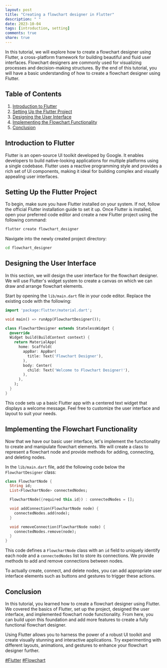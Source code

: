 ```yaml
---
layout: post
title: "Creating a flowchart designer in Flutter"
description: " "
date: 2023-10-04
tags: [introduction, setting]
comments: true
share: true
---
```


In this tutorial, we will explore how to create a flowchart designer using Flutter, a cross-platform framework for building beautiful and fluid user interfaces. Flowchart designers are commonly used for visualizing processes and decision-making structures. By the end of this tutorial, you will have a basic understanding of how to create a flowchart designer using Flutter.

## Table of Contents
1. [Introduction to Flutter](#introduction-to-flutter)
2. [Setting Up the Flutter Project](#setting-up-the-flutter-project)
3. [Designing the User Interface](#designing-the-user-interface)
4. [Implementing the Flowchart Functionality](#implementing-the-flowchart-functionality)
5. [Conclusion](#conclusion)

## Introduction to Flutter

Flutter is an open-source UI toolkit developed by Google. It enables developers to build native-looking applications for multiple platforms using a single codebase. Flutter uses a reactive programming style and provides a rich set of UI components, making it ideal for building complex and visually appealing user interfaces.

## Setting Up the Flutter Project

To begin, make sure you have Flutter installed on your system. If not, follow the official Flutter installation guide to set it up. Once Flutter is installed, open your preferred code editor and create a new Flutter project using the following command:

```bash
flutter create flowchart_designer
```

Navigate into the newly created project directory:

```bash
cd flowchart_designer
```

## Designing the User Interface

In this section, we will design the user interface for the flowchart designer. We will use Flutter's widget system to create a canvas on which we can draw and arrange flowchart elements.

Start by opening the `lib/main.dart` file in your code editor. Replace the existing code with the following:

```dart
import 'package:flutter/material.dart';

void main() => runApp(FlowchartDesigner());

class FlowchartDesigner extends StatelessWidget {
  @override
  Widget build(BuildContext context) {
    return MaterialApp(
      home: Scaffold(
        appBar: AppBar(
          title: Text('Flowchart Designer'),
        ),
        body: Center(
          child: Text('Welcome to Flowchart Designer!'),
        ),
      ),
    );
  }
}
```

This code sets up a basic Flutter app with a centered text widget that displays a welcome message. Feel free to customize the user interface and layout to suit your needs.

## Implementing the Flowchart Functionality

Now that we have our basic user interface, let's implement the functionality to create and manipulate flowchart elements. We will create a class to represent a flowchart node and provide methods for adding, connecting, and deleting nodes.

In the `lib/main.dart` file, add the following code below the `FlowchartDesigner` class:

```dart
class FlowchartNode {
  String id;
  List<FlowchartNode> connectedNodes;

  FlowchartNode({required this.id}) : connectedNodes = [];

  void addConnection(FlowchartNode node) {
    connectedNodes.add(node);
  }

  void removeConnection(FlowchartNode node) {
    connectedNodes.remove(node);
  }
}
```

This code defines a `FlowchartNode` class with an `id` field to uniquely identify each node and a `connectedNodes` list to store its connections. We provide methods to add and remove connections between nodes.

To actually create, connect, and delete nodes, you can add appropriate user interface elements such as buttons and gestures to trigger these actions.

## Conclusion

In this tutorial, you learned how to create a flowchart designer using Flutter. We covered the basics of Flutter, set up the project, designed the user interface, and implemented flowchart node functionality. From here, you can build upon this foundation and add more features to create a fully functional flowchart designer.

Using Flutter allows you to harness the power of a robust UI toolkit and create visually stunning and interactive applications. Try experimenting with different layouts, animations, and gestures to enhance your flowchart designer further.

[#Flutter](#flutter) [#Flowchart](#flowchart)